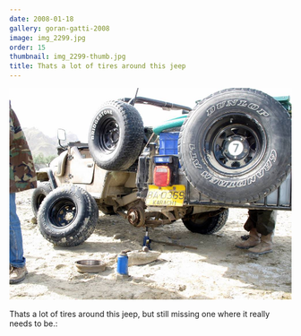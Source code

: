 ```yaml
---
date: 2008-01-18
gallery: goran-gatti-2008
image: img_2299.jpg
order: 15
thumbnail: img_2299-thumb.jpg
title: Thats a lot of tires around this jeep
---
```


![Thats a lot of tires around this jeep](./img_2299.jpg)

Thats a lot of tires around this jeep, but still missing one where it really needs to be.: